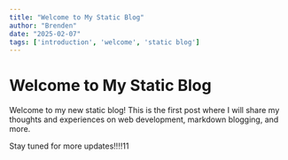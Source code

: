 ```yaml
---
title: "Welcome to My Static Blog"
author: "Brenden"
date: "2025-02-07"
tags: ['introduction', 'welcome', 'static blog']
---
```

# Welcome to My Static Blog

Welcome to my new static blog! This is the first post where I will share my thoughts and experiences on web development, markdown blogging, and more.

Stay tuned for more updates!!!!11
